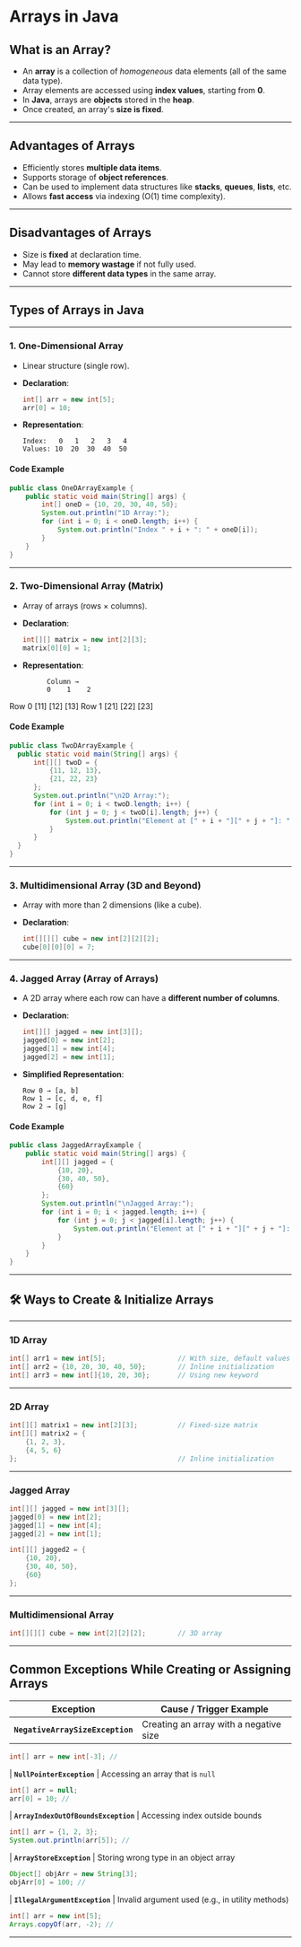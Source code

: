 #  Arrays in Java

##  What is an Array?

* An **array** is a collection of *homogeneous* data elements (all of the same data type).
* Array elements are accessed using **index values**, starting from **0**.
* In **Java**, arrays are **objects** stored in the **heap**.
* Once created, an array's **size is fixed**.

---

##  Advantages of Arrays

* Efficiently stores **multiple data items**.
* Supports storage of **object references**.
* Can be used to implement data structures like **stacks**, **queues**, **lists**, etc.
* Allows **fast access** via indexing (O(1) time complexity).

---

##  Disadvantages of Arrays

* Size is **fixed** at declaration time.
* May lead to **memory wastage** if not fully used.
* Cannot store **different data types** in the same array.

---

##  Types of Arrays in Java

---

### 1. **One-Dimensional Array**

* Linear structure (single row).
* **Declaration**:

  ```java
  int[] arr = new int[5];
  arr[0] = 10;
  ```
* **Representation**:

  ```
  Index:   0   1   2   3   4
  Values: 10  20  30  40  50
  ```

####  Code Example

```java
public class OneDArrayExample {
    public static void main(String[] args) {
        int[] oneD = {10, 20, 30, 40, 50};
        System.out.println("1D Array:");
        for (int i = 0; i < oneD.length; i++) {
            System.out.println("Index " + i + ": " + oneD[i]);
        }
    }
}
```

---

### 2. **Two-Dimensional Array (Matrix)**

* Array of arrays (rows × columns).
* **Declaration**:

  ```java
  int[][] matrix = new int[2][3];
  matrix[0][0] = 1;
  ```
* **Representation**:

  ```
        Column →
        0    1    2
  ```

Row 0 \[11] \[12] \[13]
Row 1 \[21] \[22] \[23]


####  Code Example
```java
public class TwoDArrayExample {
  public static void main(String[] args) {
      int[][] twoD = {
          {11, 12, 13},
          {21, 22, 23}
      };
      System.out.println("\n2D Array:");
      for (int i = 0; i < twoD.length; i++) {
          for (int j = 0; j < twoD[i].length; j++) {
              System.out.println("Element at [" + i + "][" + j + "]: " + twoD[i][j]);
          }
      }
  }
}
```

---

### 3. **Multidimensional Array (3D and Beyond)**

* Array with more than 2 dimensions (like a cube).
* **Declaration**:

  ```java
  int[][][] cube = new int[2][2][2];
  cube[0][0][0] = 7;
  ```

---

### 4. **Jagged Array (Array of Arrays)**

* A 2D array where each row can have a **different number of columns**.
* **Declaration**:

  ```java
  int[][] jagged = new int[3][];
  jagged[0] = new int[2];
  jagged[1] = new int[4];
  jagged[2] = new int[1];
  ```
* **Simplified Representation**:

  ```
  Row 0 → [a, b]
  Row 1 → [c, d, e, f]
  Row 2 → [g]
  ```

####  Code Example

```java
public class JaggedArrayExample {
    public static void main(String[] args) {
        int[][] jagged = {
            {10, 20},
            {30, 40, 50},
            {60}
        };
        System.out.println("\nJagged Array:");
        for (int i = 0; i < jagged.length; i++) {
            for (int j = 0; j < jagged[i].length; j++) {
                System.out.println("Element at [" + i + "][" + j + "]: " + jagged[i][j]);
            }
        }
    }
}
```

---

## 🛠 Ways to Create & Initialize Arrays

---

###  1D Array

```java
int[] arr1 = new int[5];                  // With size, default values
int[] arr2 = {10, 20, 30, 40, 50};        // Inline initialization
int[] arr3 = new int[]{10, 20, 30};       // Using new keyword
```

---

###  2D Array

```java
int[][] matrix1 = new int[2][3];          // Fixed-size matrix
int[][] matrix2 = {
    {1, 2, 3},
    {4, 5, 6}
};                                        // Inline initialization
```

---

###  Jagged Array

```java
int[][] jagged = new int[3][];
jagged[0] = new int[2];
jagged[1] = new int[4];
jagged[2] = new int[1];
```

```java
int[][] jagged2 = {
    {10, 20},
    {30, 40, 50},
    {60}
};
```

---

###  Multidimensional Array

```java
int[][][] cube = new int[2][2][2];        // 3D array
```

---

##  Common Exceptions While Creating or Assigning Arrays

| Exception                        | Cause / Trigger Example                |
| -------------------------------- | -------------------------------------- |
| **`NegativeArraySizeException`** | Creating an array with a negative size |

```java
int[] arr = new int[-3]; // 
```

\| **`NullPointerException`**       | Accessing an array that is `null`

```java
int[] arr = null;
arr[0] = 10; // 
```

\| **`ArrayIndexOutOfBoundsException`** | Accessing index outside bounds

```java
int[] arr = {1, 2, 3};
System.out.println(arr[5]); // 
```

\| **`ArrayStoreException`**        | Storing wrong type in an object array

```java
Object[] objArr = new String[3];
objArr[0] = 100; // 
```

\| **`IllegalArgumentException`**   | Invalid argument used (e.g., in utility methods)

```java
int[] arr = new int[5];
Arrays.copyOf(arr, -2); // 
```

---


